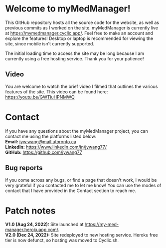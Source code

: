 # Welcome to myMedManager!

This GitHub repository hosts all the source code for the website, as well as previous commits as I worked on the site. myMedManager is currently live at https://mymedmanager.cyclic.app/. Feel free to make an account and explore the features! Desktop or laptop is recommended for viewing the site, since mobile isn't currently supported.

The initial loading time to access the site may be long because I am currently using a free hosting service. Thank you for your patience!

## Video

You are welcome to watch the brief video I filmed that outlines the various features of the site. This video can be found here: https://youtu.be/GWTiuHPNMWQ

# Contact

If you have any questions about the myMedManager project, you can contact me using the platforms listed below:  
**Email:** jyw.wang@mail.utoronto.ca  
**LinkedIn:** https://www.linkedin.com/in/jywang77/  
**GitHub:** https://github.com/jywang77

## Bug reports

If you come across any bugs, or find a page that doesn't work, I would be very grateful if you contacted me to let me know! You can use the modes of contact that I have provided in the Contact section to reach me.

# Patch notes

**V1.0 (Aug 24, 2022):** Site launched at https://my-med-manager.herokuapp.com/.  
**V2.0 (Dec 24, 2022):** Site redeployed to new hosting service. Heroku free tier is now defunct, so hosting was moved to Cyclic.sh.
